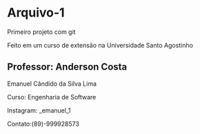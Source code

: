 # Arquivo-1
 Primeiro projeto com git

Feito em um curso de extensão na Universidade Santo Agostinho

Professor: Anderson Costa
-----------------------------------
Emanuel Cândido da Silva Lima

Curso: Engenharia de Software

Instagram: _emanuel_1

Contato:(89)-999928573